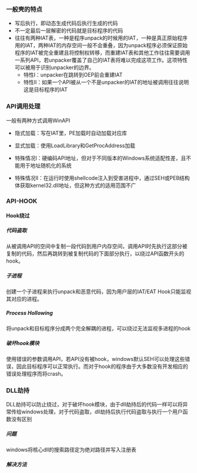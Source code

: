 ### 一般壳的特点

* 写后执行，即动态生成代码后执行生成的代码
* 不一定最后一层解密的代码就是目标程序的代码
* 往往有两种IAT表，一种是程序unpack的时候用的IAT，一种是真正原始程序用的IAT，两种IAT的内存空间一般不会重叠，因为unpack程序必须保证原始程序的IAT被完全重建且将控制权转移，而重建IAT表和其他工作往往需要调用一系列API，若unpacker覆盖了自己的IAT表将难以完成这项工作。这项特性可以被用于识别unpacker的边界。
  * 特性I：unpacker在跳转到OEP前会重建IAT
  * 特性II：如果一个API被从一个不是unpacker的IAT的地址被调用往往说明这是目标程序的IAT

### API调用处理

一般有两种方式调用WinAPI

* 隐式加载：写在IAT里，PE加载时自动加载对应库
* 显式加载：使用LoadLibrary和GetProcAddress加载

* 特殊情况I：硬编码API地址，但对于不同版本的Windows系统适配性差，且不能用于地址随机化的系统
* 特殊情况II：在运行时使用shellcode注入到受害进程中，通过SEH或PEB结构体获取kernel32.dll地址，但这种方式的适用范围不广

### API-HOOK

#### Hook绕过

##### 代码盗取

从被调用API的空间中复制一段代码到用户内存空间，调用API时先执行这部分被复制的代码，然后再跳转到被复制代码的下面部分执行，以绕过API函数开头的hook。

##### 子进程

创建一个子进程来执行unpack和恶意代码，因为用户层的IAT/EAT Hook只能监视其对应的进程。

##### Process Hollowing

将unpack和目标程序分成两个完全解耦的进程，可以绕过无法监视多进程的hook

##### 破坏hook模块

使用错误的参数调用API，若API没有被hook，windows默认SEH可以处理这些错误，因此目标程序可以正常执行。而对于hook的程序由于大多数没有开发相应的错误处理程序而将crash。

### DLL劫持

DLL劫持可以防止绕过，对于破坏hook模块，由于dll劫持后的代码一样可以将异常传给windows处理，对于代码盗取，dll劫持后执行代码盗取与执行一个用户函数没有区别

##### 问题

windows将核心dll的搜索路径定为绝对路径并写入注册表

##### 解决方法

